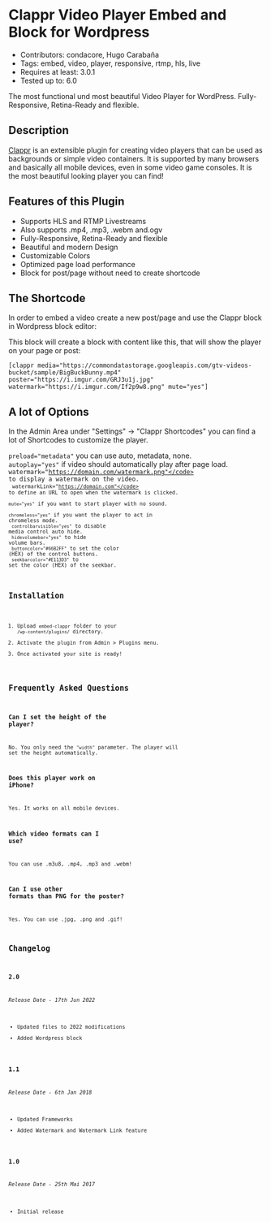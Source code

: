 # Clappr Video Player Embed and Block for Wordpress

* Contributors: condacore, Hugo Carabaña <br>
* Tags: embed, video, player, responsive, rtmp, hls, live <br>
* Requires at least: 3.0.1 <br>
* Tested up to: 6.0 <br>

The most functional und most beautiful Video Player for WordPress. Fully-Responsive, Retina-Ready and flexible.

Description
-----

[Clappr](https://github.com/clappr/clappr) is an extensible plugin for creating video players that can be used as backgrounds or simple video containers. It is supported by many browsers and basically all mobile devices, even in some video game consoles. It is the most beautiful looking player you can find!

**Features of this Plugin**
-----

* Supports HLS and RTMP Livestreams
* Also supports .mp4, .mp3, .webm  and.ogv
* Fully-Responsive, Retina-Ready and flexible
* Beautiful and modern Design
* Customizable Colors
* Optimized page load performance
* Block for post/page without need to create shortcode

The Shortcode
-----

In order to embed a video create a new post/page and use the Clappr block in Wordpress block editor:

This block will create a block with content like this, that will show the player on your page or post:

`[clappr media="https://commondatastorage.googleapis.com/gtv-videos-bucket/sample/BigBuckBunny.mp4" poster="https://i.imgur.com/GRJ3u1j.jpg" watermark="https://i.imgur.com/If2p9w8.png" mute="yes"]`

A lot of Options
-----

In the Admin Area under "Settings" -> "Clappr Shortcodes" you can find a lot of Shortcodes to customize the player.

<code>preload="metadata"</code> you can use auto, metadata, none.<br>
<code>autoplay="yes"</code> if video should automatically play after page load.<br>
<code>watermark="https://domain.com/watermark.png"</code> to display a watermark on the video.<br>
<code>watermarkLink="https://domain.com"</code> to define an URL to open when the watermark is clicked.<br>
<code>mute="yes"</code> if you want to start player with no sound.<br>
<code>chromeless="yes"</code> if you want the player to act in chromeless mode.<br>
<code>controlbarvisible="yes"</code> to disable media control auto hide.<br>
<code>hidevolumebar="yes"</code> to hide volume bars.<br>
<code>buttoncolor="#66B2FF"</code> to set the color (HEX) of the control buttons.<br>
<code>seekbarcolor="#E113D3"</code> to set the color (HEX) of the seekbar.<br>


Installation
-----

1. Upload `embed-clappr` folder to your `/wp-content/plugins/` directory.
2. Activate the plugin from Admin > Plugins menu.
3. Once activated your site is ready!

Frequently Asked Questions
-----

### Can I set the height of the player? 

No. You only need the `"width"` parameter. The player will set the height automatically.

### Does this player work on iPhone? 

Yes. It works on all mobile devices.

### Which video formats can I use? 

You can use .m3u8, .mp4, .mp3 and .webm!

### Can I use other formats than PNG for the poster? 

Yes. You can use .jpg, .png and .gif!

Changelog
-----

### 2.0 
*Release Date - 17th Jun 2022*

* Updated files to 2022 modifications
* Added Wordpress block

### 1.1
*Release Date - 6th Jan 2018*

* Updated Frameworks
* Added Watermark and Watermark Link feature

### 1.0 
*Release Date - 25th Mai 2017*

* Initial release

